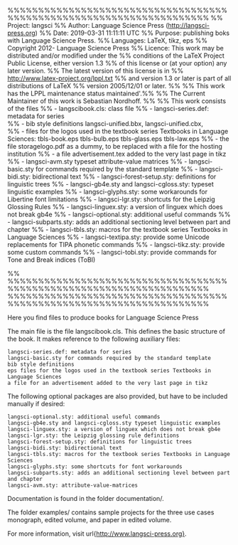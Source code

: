 %%%%%%%%%%%%%%%%%%%%%%%%%%%%%%%%%%%%%%%%%%%%%%%%%%%%%%%%%%%%%%%%%%%%% 
%% Project: langsci
%% Author: Language Science Press (http://langsci-press.org) 
%% Date: 2019-03-31 11:11:11 UTC 
%% Purpose: publishing boks with Language Science Press.
%% Languages: LaTeX, tikz, eps 
%% Copyright 2012- Language Science Press
%% Licence: This work may be distributed and/or modified under the
%% conditions of the LaTeX Project Public License, either version 1.3
%% of this license or (at your option) any later version. 
%% The latest version of this license is in
%% http://www.latex-project.org/lppl.txt
%% and version 1.3 or later is part of all distributions of LaTeX 
%% version 2005/12/01 or later.
%%
%% This work has the LPPL maintenance status maintained'.%% 
%% The Current Maintainer of this work is Sebastian Nordhoff.
%%
%% This work consists of the files 
%% - langscibook.cls: class file
%% - langsci-series.def: metadata for series  
%% - bib style definitions langsci-unified.bbx, langsci-unified.cbx,  
%% - files for the logos used in the textbook series Textbooks in Language Sciences: tbls-book.eps tbls-bulb.eps tbls-glass.eps tbls-law.eps 
%% - the file storagelogo.pdf as a dummy, to be replaced with a file for the hosting institution 
%% - a file advertisement.tex added to the very last page in tikz 
%% - langsci-avm.sty typeset attribute-value matrices
%% - langsci-basic.sty for commands required by the standard template 
%% - langsci-bidi.sty: bidirectional text
%% - langsci-forest-setup.sty: definitions for linguistic trees
%% - langsci-gb4e.sty and langsci-cgloss.sty: typeset linguistic examples 
%% - langsci-glyphs.sty: some workarounds for Libertine font limitations
%% - langsci-lgr.sty: shortcuts for the Leipzig Glossing Rules 
%% - langsci-linguex.sty: a version of linguex which does not break gb4e
%% - langsci-optional.sty: additional useful commands
%% - langsci-subparts.sty: adds an additional sectioning level between part and chapter
%% - langsci-tbls.sty: macros for the textbook series Textbooks in Language Sciences 
%% - langsci-textipa.sty: provide some Unicode replacements for TIPA phonetic commands
%% - langsci-tikz.sty: provide some custom commands
%% - langsci-tobi.sty: provide commands for Tone and Break indices (ToBI)

%%
%%%%%%%%%%%%%%%%%%%%%%%%%%%%%%%%%%%%%%%%%%%%%%%%%%%%%%%%%%%%%%%%%%%%%
%%%%%%%%%%%%%%%%%%%%%%%%%%%%%%%%%%%%%%%%%%%%%%%%%%%%%%%%%%%%%%%%%%%%%

Here you find files to produce books for Language Science Press

The main file is the file langscibook.cls. This defines the basic structure of the book. It makes reference to the following auxiliary files:

    langsci-series.def: metadata for series
    langsci-basic.sty for commands required by the standard template
    bib style definitions
    eps files for the logos used in the textbook series Textbooks in Language Sciences
    a file for an advertisement added to the very last page in tikz

The following optional packages are also provided, but have to be included manually if desired:

    langsci-optional.sty: additional useful commands
    langsci-gb4e.sty and langsci-cgloss.sty typeset linguistic examples
    langsci-linguex.sty: a version of linguex which does not break gb4e
    langsci-lgr.sty: the Leipzig glossing rule definitions
    langsci-forest-setup.sty: definitions for linguistic trees
    langsci-bidi.sty: bidirectional text
    langsci-tbls.sty: macros for the textbook series Textbooks in Language Sciences
    langsci-glyphs.sty: some shortcuts for font workarounds
    langsci-subparts.sty: adds an additional sectioning level between part and chapter
    langsci-avm.sty: attribute-value-matrices


Documentation is found in the folder documentation/.

The folder examples/ contains sample projects for the three use cases monograph, edited volume, and paper in edited volume.

For more information, visit url{http://www.langsci-press.org}.
